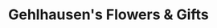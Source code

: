 ---
title: "Gehlhausen's Flowers & Gifts"
url: /huntingburg/gehlhausens-flowers-und-gifts/
shop: Blumen
---